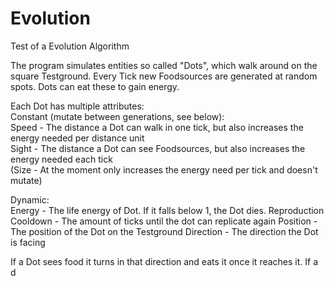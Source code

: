 # Evolution
Test of a Evolution Algorithm

The program simulates entities so called "Dots", which walk around on the square Testground. Every Tick new Foodsources are generated at random spots. Dots can eat these to gain energy.  

Each Dot has multiple attributes:  
Constant (mutate between generations, see below):  
Speed - The distance a Dot can walk in one tick, but also increases the energy needed per distance unit  
Sight - The distance a Dot can see Foodsources, but also increases the energy needed each tick  
(Size - At the moment only increases the energy need per tick and doesn't mutate)

Dynamic:  
Energy - The life energy of Dot. If it falls below 1, the Dot dies.
Reproduction Cooldown - The amount of ticks until the dot can replicate again
Position - The position of the Dot on the Testground
Direction - The direction the Dot is facing

If a Dot sees food it turns in that direction and eats it once it reaches it. If a d
